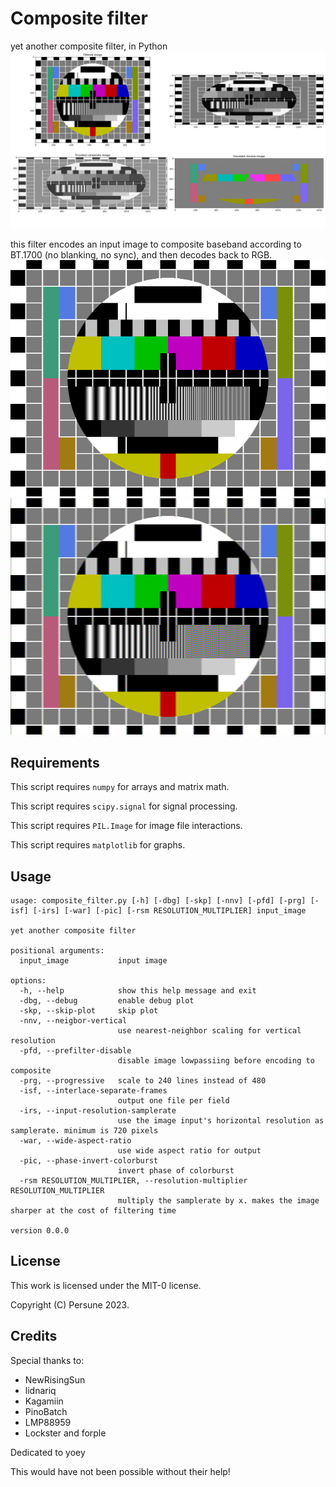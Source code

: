# Composite filter

yet another composite filter, in Python
<img src="docs/example.png">

this filter encodes an input image to composite baseband according to BT.1700 (no blanking, no sync), and then decodes back to RGB.
<img src="test_images/Pm5544_ntsc-2.png">
<img src="test_images/Pm5544_ntsc-2_filt.png">

## Requirements

This script requires `numpy` for arrays and matrix math.

This script requires `scipy.signal` for signal processing.

This script requires `PIL.Image` for image file interactions.

This script requires `matplotlib` for graphs.

## Usage
```
usage: composite_filter.py [-h] [-dbg] [-skp] [-nnv] [-pfd] [-prg] [-isf] [-irs] [-war] [-pic] [-rsm RESOLUTION_MULTIPLIER] input_image

yet another composite filter

positional arguments:
  input_image           input image

options:
  -h, --help            show this help message and exit
  -dbg, --debug         enable debug plot
  -skp, --skip-plot     skip plot
  -nnv, --neigbor-vertical
                        use nearest-neighbor scaling for vertical resolution
  -pfd, --prefilter-disable
                        disable image lowpassiing before encoding to composite
  -prg, --progressive   scale to 240 lines instead of 480
  -isf, --interlace-separate-frames
                        output one file per field
  -irs, --input-resolution-samplerate
                        use the image input's horizontal resolution as samplerate. minimum is 720 pixels
  -war, --wide-aspect-ratio
                        use wide aspect ratio for output
  -pic, --phase-invert-colorburst
                        invert phase of colorburst
  -rsm RESOLUTION_MULTIPLIER, --resolution-multiplier RESOLUTION_MULTIPLIER
                        multiply the samplerate by x. makes the image sharper at the cost of filtering time

version 0.0.0
```

## License

This work is licensed under the MIT-0 license.

Copyright (C) Persune 2023.

## Credits

Special thanks to:
- NewRisingSun
- lidnariq
- Kagamiin
- PinoBatch
- LMP88959
- Lockster and forple

Dedicated to yoey

This would have not been possible without their help!
